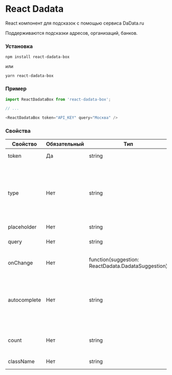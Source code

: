 # React Dadata
React компонент для подсказок с помощью сервиса DaData.ru

Поддерживаются подсказки адресов, организаций, банков.

### Установка
```
npm install react-dadata-box
```
или
```
yarn react-dadata-box
```

### Пример
```javascript
import ReactDadataBox from 'react-dadata-box';

// ...

<ReactDadataBox token="API_KEY" query="Москва" />
```

### Свойства

| Свойство  | Обязательный | Тип | Описание |
| ------------- | ------------- | ------------- | ------------- |
| token  | Да  | string  | Авторизационный токен DaData.ru  |
| type | Нет | string | Тип данных, которые необходимо запросить: адрес(address), организация(party) или банк(bank), почта(email), фио(fio)
| placeholder  | Нет  | string  | Текст placeholder  |
| query  | Нет  | string  | Начальное значение поля ввода  |
| onChange  | Нет  | function(suggestion: ReactDadata.DadataSuggestion)  | Функция, вызываемая при выборе подсказки  |
| autocomplete  | Нет  |string  | Параметр описывающий автозаполнение поля, например street-address, если не задан, будет установлен как off  |
| count | Нет | string | Кол-во возвращаемых записей, по умолчанию 10
| className | Нет | string | Дополнительный класс стилей

